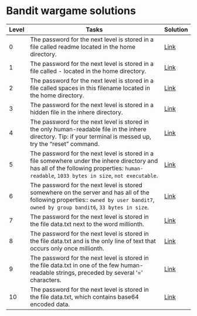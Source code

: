 # Bandit wargame solutions

| Level | Tasks                                                                                                                                                                                       | Solution                    |
| ----- | ------------------------------------------------------------------------------------------------------------------------------------------------------------------------------------------- | --------------------------- |
| 0     | The password for the next level is stored in a file called readme located in the home directory.                                                                                            | [Link](./level0/README.md)  |
| 1     | The password for the next level is stored in a file called - located in the home directory.                                                                                                 | [Link](./level1/README.md)  |
| 2     | The password for the next level is stored in a file called spaces in this filename located in the home directory.                                                                           | [Link](./level2/README.md)  |
| 3     | The password for the next level is stored in a hidden file in the inhere directory.                                                                                                         | [Link](./level3/README.md)  |
| 4     | The password for the next level is stored in the only human-readable file in the inhere directory. Tip: if your terminal is messed up, try the “reset” command.                             | [Link](./level4/README.md)  |
| 5     | The password for the next level is stored in a file somewhere under the inhere directory and has all of the following properties: `human-readable`, `1033 bytes in size`, `not executable`. | [Link](./level5/README.md)  |
| 6     | The password for the next level is stored somewhere on the server and has all of the following properties:: `owned by user bandit7`, `owned by group bandit6`, `33 bytes in size`.          | [Link](./level6/README.md)  |
| 7     | The password for the next level is stored in the file data.txt next to the word millionth.                                                                                                  | [Link](./level7/README.md)  |
| 8     | The password for the next level is stored in the file data.txt and is the only line of text that occurs only once millionth.                                                                | [Link](./level8/README.md)  |
| 9     | The password for the next level is stored in the file data.txt in one of the few human-readable strings, preceded by several ‘=’ characters.                                                | [Link](./level9/README.md)  |
| 10    | The password for the next level is stored in the file data.txt, which contains base64 encoded data.                                                                                         | [Link](./level10/README.md) |
